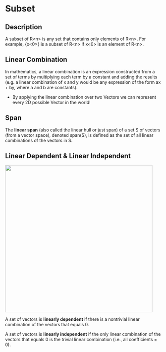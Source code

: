 # Subset

## Description

A subset of R&lt;n&gt; is any set that contains only elements of R&lt;n&gt;. For example, {x&lt;0&gt;} is a subset of R&lt;n&gt; if x&lt;0&gt; is an element of R&lt;n&gt;.

## Linear Combination

In mathematics, a linear combination is an expression constructed from a set of terms by multiplying each term by a constant and adding the results (e.g. a linear combination of x and y would be any expression of the form ax + by, where a and b are constants).

- By applying the linear combination over two Vectors we can represent every 2D possible Vector in the world!

## Span

The **linear span** (also called the linear hull or just span) of a set S of vectors (from a vector space), denoted span(S), is defined as the set of all linear combinations of the vectors in S.

## Linear Dependent & Linear Independent

<img src="image1.jpg" style="width:4.94284in" />

A set of vectors is **linearly dependent** if there is a nontrivial linear combination of the vectors that equals 0.

A set of vectors is **linearly independent** if the only linear combination of the vectors that equals 0 is the trivial linear combination (i.e., all coefficients = 0).
